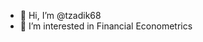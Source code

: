 - 👋 Hi, I’m @tzadik68
- 👀 I’m interested in Financial Econometrics


<!---
tzadik68/tzadik68 is a ✨ special ✨ repository because its `README.md` (this file) appears on your GitHub profile.
You can click the Preview link to take a look at your changes.
--->
